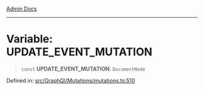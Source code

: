 [Admin Docs](/)

***

# Variable: UPDATE\_EVENT\_MUTATION

> `const` **UPDATE\_EVENT\_MUTATION**: `DocumentNode`

Defined in: [src/GraphQl/Mutations/mutations.ts:510](https://github.com/PalisadoesFoundation/talawa-admin/blob/main/src/GraphQl/Mutations/mutations.ts#L510)
